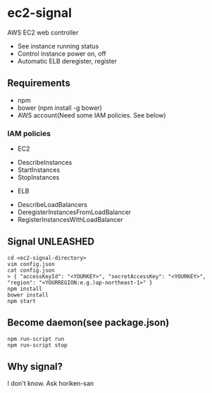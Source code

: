 # ec2-signal

AWS EC2 web controller
 - See instance running status
 - Control instance power on, off
 - Automatic ELB deregister, register

## Requirements
- npm
- bower (npm install -g bower)
- AWS account(Need some IAM policies. See below)

### IAM policies
- EC2
 * DescribeInstances
 * StartInstances
 * StopInstances
- ELB
 * DescribeLoadBalancers
 * DeregisterInstancesFromLoadBalancer
 * RegisterInstancesWithLoadBalancer

## Signal UNLEASHED
```
cd <ec2-signal-directory>
vim config.json
cat config.json
> { "accessKeyId": "<YOURKEY>", "secretAccessKey": "<YOURKEY>", "region": "<YOURREGION:e.g.)ap-northeast-1>" }
npm install
bower install
npm start
```

## Become daemon(see package.json)
```
npm run-script run
npm run-script stop
```

## Why signal?
I don't know. Ask horiken-san
